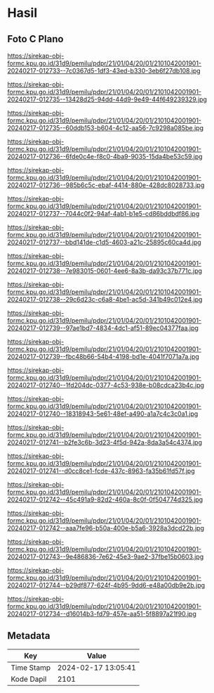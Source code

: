 # Hasil

## Foto C Plano

https://sirekap-obj-formc.kpu.go.id/31d9/pemilu/pdpr/21/01/04/20/01/2101042001901-20240217-012733--7c0367d5-1df3-43ed-b330-3eb6f27db108.jpg

https://sirekap-obj-formc.kpu.go.id/31d9/pemilu/pdpr/21/01/04/20/01/2101042001901-20240217-012735--13428d25-94dd-44d9-9e49-44f649239329.jpg

https://sirekap-obj-formc.kpu.go.id/31d9/pemilu/pdpr/21/01/04/20/01/2101042001901-20240217-012735--60ddb153-b604-4c12-aa56-7c9298a085be.jpg

https://sirekap-obj-formc.kpu.go.id/31d9/pemilu/pdpr/21/01/04/20/01/2101042001901-20240217-012736--6fde0c4e-f8c0-4ba9-9035-15da4be53c59.jpg

https://sirekap-obj-formc.kpu.go.id/31d9/pemilu/pdpr/21/01/04/20/01/2101042001901-20240217-012736--985b6c5c-ebaf-4414-880e-428dc8028733.jpg

https://sirekap-obj-formc.kpu.go.id/31d9/pemilu/pdpr/21/01/04/20/01/2101042001901-20240217-012737--7044c0f2-94af-4ab1-b1e5-cd86bddbdf86.jpg

https://sirekap-obj-formc.kpu.go.id/31d9/pemilu/pdpr/21/01/04/20/01/2101042001901-20240217-012737--bbd141de-c1d5-4603-a21c-25895c60ca4d.jpg

https://sirekap-obj-formc.kpu.go.id/31d9/pemilu/pdpr/21/01/04/20/01/2101042001901-20240217-012738--7e983015-0601-4ee6-8a3b-da93c37b771c.jpg

https://sirekap-obj-formc.kpu.go.id/31d9/pemilu/pdpr/21/01/04/20/01/2101042001901-20240217-012738--29c6d23c-c6a8-4be1-ac5d-341b49c012e4.jpg

https://sirekap-obj-formc.kpu.go.id/31d9/pemilu/pdpr/21/01/04/20/01/2101042001901-20240217-012739--97ae1bd7-4834-4dc1-af51-89ec04377faa.jpg

https://sirekap-obj-formc.kpu.go.id/31d9/pemilu/pdpr/21/01/04/20/01/2101042001901-20240217-012739--fbc48b66-54b4-4198-bd1e-4041f7071a7a.jpg

https://sirekap-obj-formc.kpu.go.id/31d9/pemilu/pdpr/21/01/04/20/01/2101042001901-20240217-012740--1fd204dc-0377-4c53-938e-b08cdca23b4c.jpg

https://sirekap-obj-formc.kpu.go.id/31d9/pemilu/pdpr/21/01/04/20/01/2101042001901-20240217-012740--18318943-5e61-48ef-a490-a1a7c4c3c0a1.jpg

https://sirekap-obj-formc.kpu.go.id/31d9/pemilu/pdpr/21/01/04/20/01/2101042001901-20240217-012741--b2fe3c6b-3d23-4f5d-942a-8da3a54c4374.jpg

https://sirekap-obj-formc.kpu.go.id/31d9/pemilu/pdpr/21/01/04/20/01/2101042001901-20240217-012741--d0cc8ce1-fcde-437c-8963-fa35b61fd57f.jpg

https://sirekap-obj-formc.kpu.go.id/31d9/pemilu/pdpr/21/01/04/20/01/2101042001901-20240217-012742--45c491a9-82d2-460a-8c0f-0f504774d325.jpg

https://sirekap-obj-formc.kpu.go.id/31d9/pemilu/pdpr/21/01/04/20/01/2101042001901-20240217-012742--aaa7fe96-b50a-400e-b5a6-3928a3dcd22b.jpg

https://sirekap-obj-formc.kpu.go.id/31d9/pemilu/pdpr/21/01/04/20/01/2101042001901-20240217-012743--9e486836-7e62-45e3-9ae2-37fbe15b0603.jpg

https://sirekap-obj-formc.kpu.go.id/31d9/pemilu/pdpr/21/01/04/20/01/2101042001901-20240217-012744--b29df877-624f-4b95-9dd6-e48a00db9e2b.jpg

https://sirekap-obj-formc.kpu.go.id/31d9/pemilu/pdpr/21/01/04/20/01/2101042001901-20240217-012734--d16014b3-fd79-457e-aa51-5f8897a21f90.jpg


## Metadata

| Key        | Value               |
| ---------- | ------------------- |
| Time Stamp | 2024-02-17 13:05:41 |
| Kode Dapil | 2101                |




